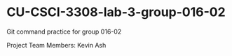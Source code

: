 # CU-CSCI-3308-lab-3-group-016-02

Git command practice for group 016-02

Project Team Members:
Kevin Ash
